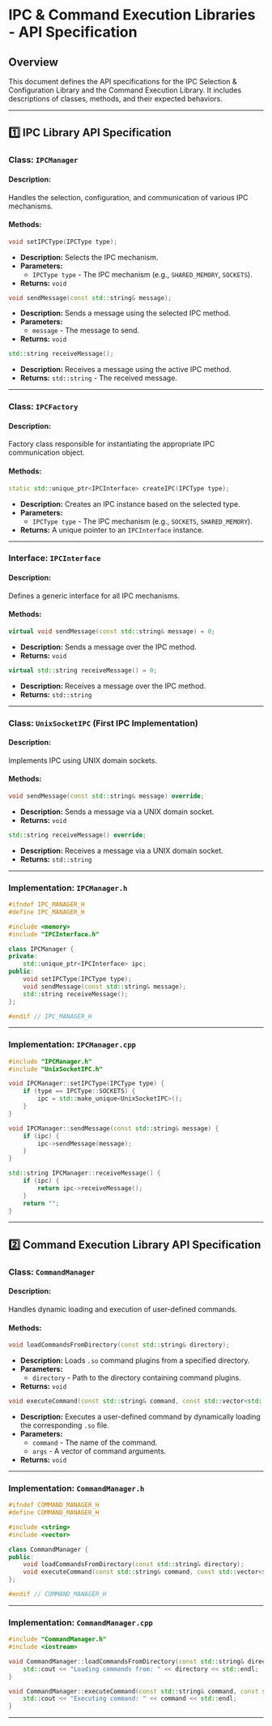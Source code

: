 # IPC & Command Execution Libraries - API Specification

## Overview
This document defines the API specifications for the IPC Selection & Configuration Library and the Command Execution Library. It includes descriptions of classes, methods, and their expected behaviors.

---

## 1️⃣ IPC Library API Specification

### **Class: `IPCManager`**
#### **Description:**
Handles the selection, configuration, and communication of various IPC mechanisms.

#### **Methods:**
```cpp
void setIPCType(IPCType type);
```
- **Description:** Selects the IPC mechanism.
- **Parameters:**
  - `IPCType type` - The IPC mechanism (e.g., `SHARED_MEMORY`, `SOCKETS`).
- **Returns:** `void`

```cpp
void sendMessage(const std::string& message);
```
- **Description:** Sends a message using the selected IPC method.
- **Parameters:**
  - `message` - The message to send.
- **Returns:** `void`

```cpp
std::string receiveMessage();
```
- **Description:** Receives a message using the active IPC method.
- **Returns:** `std::string` - The received message.

---

### **Class: `IPCFactory`**
#### **Description:**
Factory class responsible for instantiating the appropriate IPC communication object.

#### **Methods:**
```cpp
static std::unique_ptr<IPCInterface> createIPC(IPCType type);
```
- **Description:** Creates an IPC instance based on the selected type.
- **Parameters:**
  - `IPCType type` - The IPC mechanism (e.g., `SOCKETS`, `SHARED_MEMORY`).
- **Returns:** A unique pointer to an `IPCInterface` instance.

---

### **Interface: `IPCInterface`**
#### **Description:**
Defines a generic interface for all IPC mechanisms.

#### **Methods:**
```cpp
virtual void sendMessage(const std::string& message) = 0;
```
- **Description:** Sends a message over the IPC method.
- **Returns:** `void`

```cpp
virtual std::string receiveMessage() = 0;
```
- **Description:** Receives a message over the IPC method.
- **Returns:** `std::string`

---

### **Class: `UnixSocketIPC` (First IPC Implementation)**
#### **Description:**
Implements IPC using UNIX domain sockets.

#### **Methods:**
```cpp
void sendMessage(const std::string& message) override;
```
- **Description:** Sends a message via a UNIX domain socket.
- **Returns:** `void`

```cpp
std::string receiveMessage() override;
```
- **Description:** Receives a message via a UNIX domain socket.
- **Returns:** `std::string`

---

### **Implementation: `IPCManager.h`**
```cpp
#ifndef IPC_MANAGER_H
#define IPC_MANAGER_H

#include <memory>
#include "IPCInterface.h"

class IPCManager {
private:
    std::unique_ptr<IPCInterface> ipc;
public:
    void setIPCType(IPCType type);
    void sendMessage(const std::string& message);
    std::string receiveMessage();
};

#endif // IPC_MANAGER_H
```

---

### **Implementation: `IPCManager.cpp`**
```cpp
#include "IPCManager.h"
#include "UnixSocketIPC.h"

void IPCManager::setIPCType(IPCType type) {
    if (type == IPCType::SOCKETS) {
        ipc = std::make_unique<UnixSocketIPC>();
    }
}

void IPCManager::sendMessage(const std::string& message) {
    if (ipc) {
        ipc->sendMessage(message);
    }
}

std::string IPCManager::receiveMessage() {
    if (ipc) {
        return ipc->receiveMessage();
    }
    return "";
}
```

---

## 2️⃣ Command Execution Library API Specification

### **Class: `CommandManager`**
#### **Description:**
Handles dynamic loading and execution of user-defined commands.

#### **Methods:**
```cpp
void loadCommandsFromDirectory(const std::string& directory);
```
- **Description:** Loads `.so` command plugins from a specified directory.
- **Parameters:**
  - `directory` - Path to the directory containing command plugins.
- **Returns:** `void`

```cpp
void executeCommand(const std::string& command, const std::vector<std::string>& args);
```
- **Description:** Executes a user-defined command by dynamically loading the corresponding `.so` file.
- **Parameters:**
  - `command` - The name of the command.
  - `args` - A vector of command arguments.
- **Returns:** `void`

---

### **Implementation: `CommandManager.h`**
```cpp
#ifndef COMMAND_MANAGER_H
#define COMMAND_MANAGER_H

#include <string>
#include <vector>

class CommandManager {
public:
    void loadCommandsFromDirectory(const std::string& directory);
    void executeCommand(const std::string& command, const std::vector<std::string>& args);
};

#endif // COMMAND_MANAGER_H
```

---

### **Implementation: `CommandManager.cpp`**
```cpp
#include "CommandManager.h"
#include <iostream>

void CommandManager::loadCommandsFromDirectory(const std::string& directory) {
    std::cout << "Loading commands from: " << directory << std::endl;
}

void CommandManager::executeCommand(const std::string& command, const std::vector<std::string>& args) {
    std::cout << "Executing command: " << command << std::endl;
}
```

---

